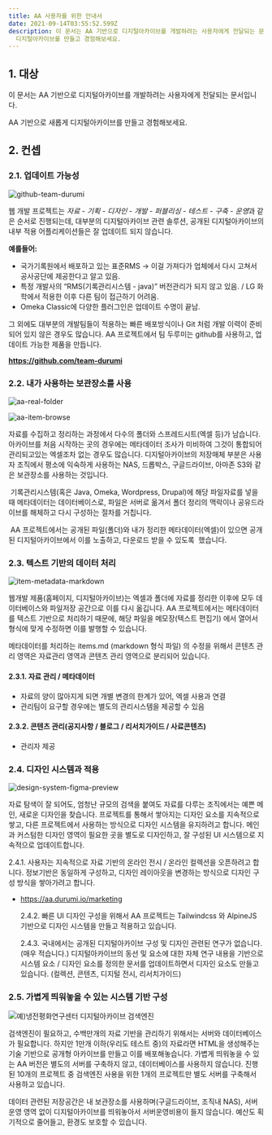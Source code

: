 ```yaml
---
title: AA 사용자를 위한 안내서
date: 2021-09-14T03:55:52.599Z
description: 이 문서는 AA 기반으로 디지털아카이브를 개발하려는 사용자에게 전달되는 문서입니다.  AA 기반으로 새롭게
  디지털아카이브를 만들고 경험해보세요.
---
```

## 1. 대상

이 문서는 AA 기반으로 디지털아카이브를 개발하려는 사용자에게 전달되는 문서입니다.

AA 기반으로 새롭게 디지털아카이브를 만들고 경험해보세요. 

## 2. 컨셉

### 2.1. 업데이트 가능성

![github-team-durumi](/img/github-team-durumi.png "github-team-durumi")

웹 개발 프로젝트는 *자료 - 기획 - 디자인 - 개발 - 퍼블리싱 - 테스트 - 구축 - 운영*과 같은 순서로 진행되는데, 대부분의 디지털아카이브 관련 솔루션, 공개된 디지털아카이브의 내부 적용 어플리케이션들은 잘 업데이트 되지 않습니다.

**예를들어:**

* 국가기록원에서 배포하고 있는 표준RMS -> 이걸 가져다가 업체에서 다시 고쳐서 공사공단에 제공한다고 알고 있음.
* 특정 개발사의 “RMS(기록관리시스템 - java)” 버전관리가 되지 않고 있음. / LG 화학에서 적용한 이후 다른 팀이 접근하기 어려움. 
* Omeka Classic에 다양한 플러그인은 업데이트 수명이 끝남.

그 외에도 대부분의 개발팀들이 적용하는 빠른 배포방식이나 Git 처럼 개발 이력이 준비되어 있지 않은 경우도 많습니다. AA 프로젝트에서 팀 두루미는 github를 사용하고, 업데이트 가능한 제품을 만듭니다.

**<https://github.com/team-durumi>**

### 2.2. 내가 사용하는 보관장소를 사용

![aa-real-folder](/img/aa-real-folder.png "aa-real-folder")

![aa-item-browse](/img/aa-item-browse.png "aa-item-browse")

자료를 수집하고 정리하는 과정에서 다수의 폴더와 스프레드시트(엑셀 등)가 남습니다. 아카이브를 처음 시작하는 곳의 경우에는 메타데이터 조사가 미비하여 그것이 통합되어 관리되고있는 엑셀조차 없는 경우도 많습니다. 디지털아카이브의 저장매체 부분은 사용자 조직에서 평소에 익숙하게 사용하는 NAS, 드롭박스, 구글드라이브, 아마존 S3와 같은 보관장소를 사용하는 것입니다.

 기록관리시스템(혹은 Java, Omeka, Wordpress, Drupal)에 해당 파일자료를 넣을 때 메타데이터는 데이터베이스로, 파일은 서버로 옮겨서 폴더 정리의 맥락이나 공유드라이브를 해체하고 다시 구성하는 절차를 거칩니다. 

 AA 프로젝트에서는 공개된 파일(폴더)와 내가 정리한 메타데이터(엑셀)이 있으면 공개된 디지털아카이브에서 이를 노출하고, 다운로드 받을 수 있도록  했습니다.

### 2.3. 텍스트 기반의 데이터 처리

![item-metadata-markdown](/img/item-metadata-markdown.png "item-metadata-markdown")

웹개발 제품(홈페이지, 디지털아카이브)는 엑셀과 폴더에 자료를 정리한 이후에 모두 데이터베이스와 파일저장 공간으로 이를 다시 옮깁니다. AA 프로젝트에서는 메타데이터를 텍스트 기반으로 처리하기 때문에, 해당 파일을 메모장(텍스트 편집기) 에서 열어서 형식에 맞게 수정하면 이를 발행할 수 있습니다. 

메타데이터를 처리하는 items.md (markdown 형식 파일) 의 수정을 위해서 콘텐츠 관리 영역은 자료관리 영역과 콘텐츠 관리 영역으로 분리되어 있습니다. 

#### 2.3.1. 자료 관리 / 메타데이터

* 자료의 양이 많아지게 되면 개별 변경의 한계가 있어, 엑셀 사용과 연결
* 관리팀이 요구할 경우에는 별도의 관리시스템을 제공할 수 있음

#### 2.3.2. 콘텐츠 관리(공지사항 / 블로그 / 리서치가이드 / 사료콘텐츠)

* 관리자 제공

### 2.4. 디자인 시스템과 적용

![design-system-figma-preview](/img/design-system-figma-preview.png "design-system-figma-preview")

자료 탐색이 잘 되어도, 엄청난 규모의 검색을 붙여도 자료를 다루는 조직에서는 예쁜 메인, 새로운 디자인을 찾습니다. 프로젝트를 통해서 쌓아지는 디자인 요소를 지속적으로 쌓고, 다른 프로젝트에서 사용하는 방식으로 디자인 시스템을 유지하려고 합니다. 메인과 커스텀한 디자인 영역이 필요한 곳을 별도로 디자인하고, 잘 구성된 UI 시스템으로 지속적으로 업데이트합니다. 

2.4.1. 사용자는 지속적으로 자료 기반의 온라인 전시 / 온라인 컬렉션을 오픈하려고 합니다. 정보기반은 동일하게 구성하고, 디자인 레이아웃을 변경하는 방식으로 디자인 구성 방식을 쌓아가려고 합니다.

* <https://aa.durumi.io/marketing>

  2.4.2. 빠른 UI 디자인 구성을 위해서 AA 프로젝트는 Tailwindcss 와 AlpineJS 기반으로 디자인 시스템을 만들고 적용하고 있습니다.

  2.4.3. 국내에서는 공개된 디지털아카이브 구성 및 디자인 관련된 연구가 없습니다.(매우 적습니다.) 디지털아카이브의 동선 및 요소에 대한 자체 연구 내용을 기반으로 시스템 요소 / 디자인 요소를 정의한 문서를 업데이트하면서 디자인 요소도 만들고 있습니다. (컬렉션, 콘텐츠, 디지털 전시, 리서치가이드)

### 2.5. 가볍게 띄워놓을 수 있는 시스템 기반 구성

![예)냉전평화연구센터 디지털아카이브 검색엔진](/img/typesense-search-ccwps.png "예)냉전평화연구센터 디지털아카이브 검색엔진")

검색엔진이 필요하고, 수백만개의 자료 기반을 관리하기 위해서는 서버와 데이터베이스가 필요합니다. 하지만 1만개 이하(우리도 테스트 중)의 자료라면 HTML을 생성해주는 기술 기반으로 공개형 아카이브를 만들고 이를 배포해놓습니다. 가볍게 띄워놓을 수 있는 AA 버전은 별도의 서버를 구축하지 않고, 데이터베이스를 사용하지 않습니다. 진행된 10개의 프로젝트 중 검색엔진 사용을 위한 1개의 프로젝트만 별도 서버를 구축해서 사용하고 있습니다. 

데이터 관련된 저장공간은 내 보관장소를 사용하며(구글드라이브, 조직내 NAS), 서버 운영 영역 없이 디지털아카이브를 띄워놓아서 서버운영비용이 들지 않습니다. 예산도 획기적으로 줄어들고, 환경도 보호할 수 있습니다.